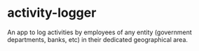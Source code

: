 # activity-logger
An app to log activities by employees of any entity (government departments, banks, etc) in their dedicated geographical area.
